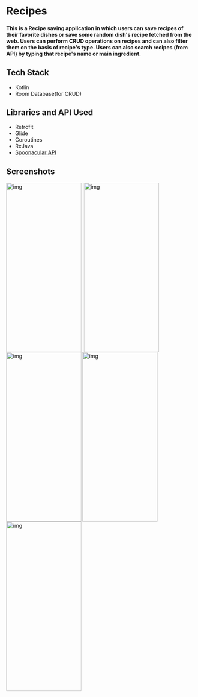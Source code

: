 # Recipes
<h4>This is a Recipe saving application in which users can save recipes of their favorite dishes or save some random dish's recipe fetched from the web. Users can perform CRUD operations on recipes and can also filter them on the basis of recipe's type. Users can also search recipes (from API) by typing that recipe's name or main ingredient.</h4>

## Tech Stack
<ul>
<li>Kotlin</li>
<li>Room Database(for CRUD)</li>
</ul>

## Libraries and API Used
<ul>
<li>Retrofit</li>
<li>Glide</li>
<li>Coroutines</li>
<li>RxJava</li>
<li><a href="https://spoonacular.com/food-api">Spoonacular API</a></li>
</ul>

<h2 id="screenshots">Screenshots</h2>

<img align="left" alt="img" width="200" height="450" src="https://user-images.githubusercontent.com/93155464/209465070-2f80394e-1c8a-4cdb-be38-8695efc1dcc7.jpg">
<img align="left" alt="img" width="200" height="450" style="margin:0px 4px;" src="https://user-images.githubusercontent.com/93155464/209465091-b497ac08-fd87-4075-a556-c32626d51084.jpg">

<img align="center" alt="img" width="200" height="450" src="https://user-images.githubusercontent.com/93155464/208924215-12a0d971-3821-46c4-8f0b-b83bab65185f.jpg">

<img align="left" alt="img" width="200" height="450" src="https://user-images.githubusercontent.com/93155464/209465112-b03cf147-da65-4bdf-9c97-a303dc7a9209.jpg">
<img align="left" alt="img" width="200" height="450" src="https://user-images.githubusercontent.com/93155464/208924411-cc49366b-16bf-4eba-912a-8e0ba9dada33.jpg">












